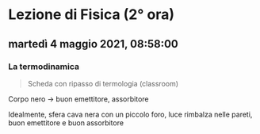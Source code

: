
# Lezione di Fisica (2° ora)

## martedì 4 maggio 2021, 08:58:00
### La termodinamica

> Scheda con ripasso di termologia (classroom)

Corpo nero -> buon emettitore, assorbitore

Idealmente, sfera cava nera con un piccolo foro, luce rimbalza nelle pareti, buon emettitore e buon assorbitore


<!--stackedit_data:
eyJoaXN0b3J5IjpbLTI1MzM3MDcwNiwtNzAxNjY3NzU5LC02OD
AxOTQ5OV19
-->